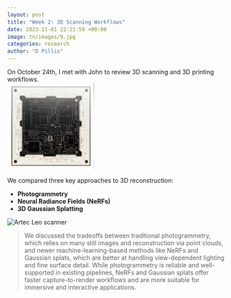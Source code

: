 ```yaml
---
layout: post
title: "Week 2: 3D Scanning Workflows"
date: 2023-11-01 22:21:59 +00:00
image: tn/images/9.jpg
categories: research
author: "D Pillis"
---
```


On October 24th, I met with John to review 3D scanning and 3D printing workflows.  
<img src="/tn/images/5.jpg" alt="3D scanning discussion" width="200"/>

We compared three key approaches to 3D reconstruction:

- **Photogrammetry**
- **Neural Radiance Fields (NeRFs)**
- **3D Gaussian Splatting**  
<img src="/tn/images/artex.jpg" alt="Artec Leo scanner" width="200"/>

<blockquote>
  <p>
  We discussed the tradeoffs between traditional photogrammetry, which relies on many still images and reconstruction via point clouds, and newer machine-learning-based methods like NeRFs and Gaussian splats, which are better at handling view-dependent lighting and fine surface detail. While photogrammetry is reliable and well-supported in existing pipelines, NeRFs and Gaussian splats offer faster capture-to-render workflows and are more suitable for immersive and interactive applications.
  </p>
</blockquote>
